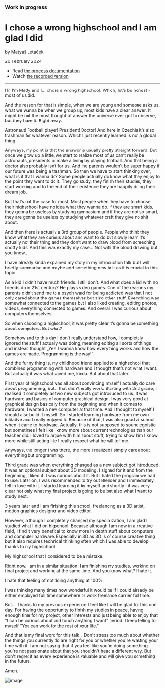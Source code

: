 ### Work in progress

# I chose a wrong highschool and I am glad I did

by Matyáš Letáček

20 February 2024

- Read [the process documentation](process.md)
- Watch [the recorded version]((https://youtu.be/RZRFioG00E4))

-------------

Hi! I’m Matty and I… chose a wrong highschool. Which, let’s be honest - most of us did. 

And the reason for that is simple, when we are young and someone asks us, what we wanna be when we group up, most kids have a clear answer. It might be not the most thought of answer the universe ever got to observe, but they have it. Right away.

Astronaut! Football player! President! Doctor! And here in Czechia it’s also trashman for whatever reason. Which I just recently learned is not a global thing.

Anyways, my point is that the answer is usually pretty straight forward. But once we grow up a little, we start to realize most of us can’t really be astronauts, presidents or make a living by playing football. And that being a doctor also probably isn’t for us. And the parents wouldn’t be super happy if our future was being a trashman. So then we have to start thinking over, what is it that I wanna do?
Some people actually do know what they enjoy to the point they want to do it. They go study, they finish their studies, they start working and to the end of their existence they are happily doing their dream job. 

But that’s not the case for most. Most people when they have to choose their highschool have no idea what they wanna do. If they are smart kids, they gonna be useless by studying gymnasium and if they are not so smart, they are gonna be useless by studying whatever craft they give no shit about. 

And then there is actually a 3rd group of people. People who think they know what they are curious about and want to do but slowly learn it’s actually not their thing and they don’t want to draw blood from screeching snotty kids. And this was exactly my case… Not with the blood drawing but you know.. 

I have already kinda explained my story in my introduction talk but I will briefly summarise and maybe add something new to it as it is crucial to this topic.

As a kid I didn’t have much friends. I still don’t. And what does a kid with no friends do in 21st century? He plays video games.
One of the reasons my parents didn’t send me to a psych ward for being addicted was that I not only cared about the games themselves but also other stuff. Everything was somewhat connected to the games but I also liked creating, editing photos, videos, everything connected to games. And overall I was curious about computers themselves.

So when choosing a highschool, it was pretty clear it’s gonna be something about computers. But what?

Somehow and to this day I don’t really understand how, I completely ignored the stuff I actually was doing, meaning editing all sorts of things and instead thought „Yes! I wanna know how everything works and how the games are made. Programming is the way!“

And the funny thing is, my childhood friend applied to a highschool that combined programming with hardware and I thought that’s not what I want. But actually it was what saved me, kinda. But about that later.

First year of highschool was all about convincing myself I actually do care about programming, but… that didn’t really work. Starting with 2nd grade, I realised it completely as two new subjects got introduced to us. It was hardware and basics of computer graphical design.
I was very good at graphical design basically from the beginning and when it comes to hardware, I wanted a new computer at that time. And I thought to myself I should also build it myself. So I started learning hardware from my own initiative and I really enjoyed it. Because of that, I was also good at school when it came to hardware. Actually, this is not supposed to sound egoistic but sometimes I felt like I know more about current technologies than our teacher did. I loved to argue with him about stuff, trying to show him I know more while still acting like I really respect what he will tell me.

Anyways, the longer I was there, the more I realized I simply care about everything but programming. 

Third grade was when everything changed as a new subject got introduced. It was an optional subject about 3D modeling. 
I signed for it and from the beginning, I liked it. I was curious about it. But I hated the program we had to use. Later on, I was recommended to try out Blender and I immediately fell in love with it. I started learning it by myself and shortly I it was very clear not only what my final project is going to be but also what I want to study next.

3 years later and I am finishing this school, freelancing as a 3D artist, motion graphics designer and video editor.  

However, although I completely changed my specialization, I am glad I studied what I did on higschool. Because although I am now in a creative field, I find it very benefical to know more in depth stuff about computers and computer hardware. 
Especially in 3D as 3D is of course creative thing but it also requires technical thinking often which I was able to develop thanks to my highschool. 

My highschool that I considered to be a mistake. 

Right now, I am in a similar situation. I am finishing my studies, working on final project and working at the same time. 
And you know what? I hate it. 

I hate that feeling of not doing anything at 100%.

I was thinking many times how wonderful it would be if I could already be either employed full time somewhere or work freelance carrier full time. 

But... Thanks to my previous experience I feel like I will be glad for this one day. For having the opportunity to finish my studies in peace, having enough time for my project, other interests and just being able to enjoy that "I can be curious about and touch anything I want" period.
I keep telling to myself "You can work for the rest of your life."

And that is my final word for this talk... Don't stress too much about whether the things you currently do are right for you or whether you're wasting your time with it. 
I am not saying that if you feel like you're doing something you're not passionate about that you shouldn't head a different way. But don't regret it as every experience is valuable and will give you something in the future. 

Amen.

![image](https://github.com/xJust3M/english-for-designers/assets/148856115/442f8692-9eeb-4efb-a577-4c6206babc5f)








